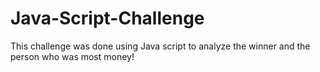 # Java-Script-Challenge
This challenge was done using Java script to analyze the winner and the person who was most money!